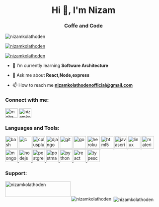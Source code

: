 <h1 align="center">Hi 👋, I'm Nizam</h1>
<h3 align="center">Coffe and Code</h3>

<p align="left"> <img src="https://komarev.com/ghpvc/?username=nizamkolathoden&label=Profile%20views&color=0e75b6&style=flat" alt="nizamkolathoden" /> </p>

<p align="left"> <a href="https://github.com/ryo-ma/github-profile-trophy"><img src="https://github-profile-trophy.vercel.app/?username=nizamkolathoden" alt="nizamkolathoden" /></a> </p>

<p align="left"> <a href="https://twitter.com/nizamkolathoden" target="blank"><img src="https://img.shields.io/twitter/follow/nizamkolathoden?logo=twitter&style=for-the-badge" alt="nizamkolathoden" /></a> </p>

- 🌱 I’m currently learning **Software Architecture**

- 💬 Ask me about **React,Node,express**

- 📫 How to reach me **nizamkolathodenofficial@gmail.com**

<h3 align="left">Connect with me:</h3>
<p align="left">

<a href="https://stackoverflow.com/users/mohammed nizam" target="blank"><img align="center" src="https://cdn.jsdelivr.net/npm/simple-icons@3.0.1/icons/stackoverflow.svg" alt="mohammed nizam" height="30" width="40" /></a>
<a href="https://instagram.com/nizamkolathoden" target="blank"><img align="center" src="https://cdn.jsdelivr.net/npm/simple-icons@3.0.1/icons/instagram.svg" alt="nizamkolathoden" height="30" width="40" /></a>
</p>

<h3 align="left">Languages and Tools:</h3>
<p align="left"> <a href="https://www.gnu.org/software/bash/" target="_blank"> <img src="https://www.vectorlogo.zone/logos/gnu_bash/gnu_bash-icon.svg" alt="bash" width="40" height="40"/> </a> <a href="https://www.cprogramming.com/" target="_blank"> <img src="https://devicons.github.io/devicon/devicon.git/icons/c/c-original.svg" alt="c" width="40" height="40"/> </a> <a href="https://www.w3schools.com/cpp/" target="_blank"> <img src="https://devicons.github.io/devicon/devicon.git/icons/cplusplus/cplusplus-original.svg" alt="cplusplus" width="40" height="40"/> </a> <a href="https://www.djangoproject.com/" target="_blank"> <img src="https://devicons.github.io/devicon/devicon.git/icons/django/django-original.svg" alt="django" width="40" height="40"/> </a> <a href="https://git-scm.com/" target="_blank"> <img src="https://www.vectorlogo.zone/logos/git-scm/git-scm-icon.svg" alt="git" width="40" height="40"/> </a> <a href="https://golang.org" target="_blank"> <img src="https://devicons.github.io/devicon/devicon.git/icons/go/go-original.svg" alt="go" width="40" height="40"/> </a> <a href="https://heroku.com" target="_blank"> <img src="https://www.vectorlogo.zone/logos/heroku/heroku-icon.svg" alt="heroku" width="40" height="40"/> </a> <a href="https://www.w3.org/html/" target="_blank"> <img src="https://devicons.github.io/devicon/devicon.git/icons/html5/html5-original-wordmark.svg" alt="html5" width="40" height="40"/> </a> <a href="https://developer.mozilla.org/en-US/docs/Web/JavaScript" target="_blank"> <img src="https://devicons.github.io/devicon/devicon.git/icons/javascript/javascript-original.svg" alt="javascript" width="40" height="40"/> </a> <a href="https://www.linux.org/" target="_blank"> <img src="https://devicons.github.io/devicon/devicon.git/icons/linux/linux-original.svg" alt="linux" width="40" height="40"/> </a> <a href="https://materializecss.com/" target="_blank"> <img src="https://raw.githubusercontent.com/prplx/svg-logos/5585531d45d294869c4eaab4d7cf2e9c167710a9/svg/materialize.svg" alt="materialize" width="40" height="40"/> </a> <a href="https://www.mongodb.com/" target="_blank"> <img src="https://devicons.github.io/devicon/devicon.git/icons/mongodb/mongodb-original-wordmark.svg" alt="mongodb" width="40" height="40"/> </a> <a href="https://nodejs.org" target="_blank"> <img src="https://devicons.github.io/devicon/devicon.git/icons/nodejs/nodejs-original-wordmark.svg" alt="nodejs" width="40" height="40"/> </a> <a href="https://www.postgresql.org" target="_blank"> <img src="https://devicons.github.io/devicon/devicon.git/icons/postgresql/postgresql-original-wordmark.svg" alt="postgresql" width="40" height="40"/> </a> <a href="https://postman.com" target="_blank"> <img src="https://www.vectorlogo.zone/logos/getpostman/getpostman-icon.svg" alt="postman" width="40" height="40"/> </a> <a href="https://www.python.org" target="_blank"> <img src="https://devicons.github.io/devicon/devicon.git/icons/python/python-original.svg" alt="python" width="40" height="40"/> </a> <a href="https://reactjs.org/" target="_blank"> <img src="https://devicons.github.io/devicon/devicon.git/icons/react/react-original-wordmark.svg" alt="react" width="40" height="40"/> </a> <a href="https://www.typescriptlang.org/" target="_blank"> <img src="https://devicons.github.io/devicon/devicon.git/icons/typescript/typescript-original.svg" alt="typescript" width="40" height="40"/> </a> </p>

<h3 align="left">Support:</h3>
<p><a href="https://www.buymeacoffee.com/nizamkolathoden"> <img align="left" src="https://cdn.buymeacoffee.com/buttons/v2/default-yellow.png" height="50" width="210" alt="nizamkolathoden" /></a></p><br><br>

<p><img align="left" src="https://github-readme-stats.vercel.app/api/top-langs?username=nizamkolathoden&show_icons=true&locale=en&layout=compact" alt="nizamkolathoden" /></p>

<p>&nbsp;<img align="center" src="https://github-readme-stats.vercel.app/api?username=nizamkolathoden&show_icons=true&locale=en" alt="nizamkolathoden" /></p>
